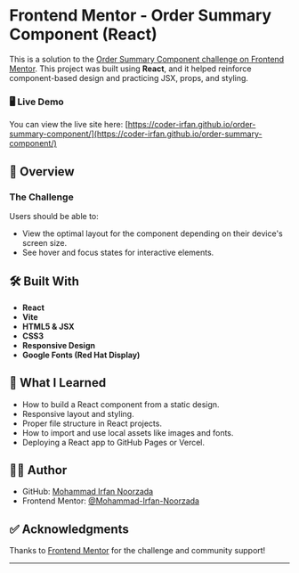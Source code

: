 # Frontend Mentor - Order Summary Component (React)

This is a solution to the [Order Summary Component challenge on Frontend Mentor](https://www.frontendmentor.io/challenges/order-summary-component-QlPmajDUj). This project was built using **React**, and it helped reinforce component-based design and practicing JSX, props, and styling.


### 🖥️ Live Demo

You can view the live site here: [https://coder-irfan.github.io/order-summary-component/](https://coder-irfan.github.io/order-summary-component/)  


## 🚀 Overview

### The Challenge

Users should be able to:

- View the optimal layout for the component depending on their device's screen size.
- See hover and focus states for interactive elements.

## 🛠️ Built With

- **React**
- **Vite**
- **HTML5 & JSX**
- **CSS3**
- **Responsive Design**
- **Google Fonts (Red Hat Display)**

## 📁 What I Learned

- How to build a React component from a static design.
- Responsive layout and styling.
- Proper file structure in React projects.
- How to import and use local assets like images and fonts.
- Deploying a React app to GitHub Pages or Vercel.

## 🧑‍💻 Author

- GitHub: [Mohammad Irfan Noorzada](https://github.com/coder-irfan)
- Frontend Mentor: [@Mohammad-Irfan-Noorzada](https://www.frontendmentor.io/profile/Mohammad-Irfan-Noorzada)

## ✅ Acknowledgments

Thanks to [Frontend Mentor](https://www.frontendmentor.io) for the challenge and community support!

---
